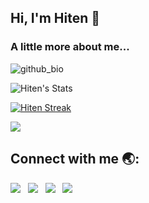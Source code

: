 ## Hi, I'm Hiten 👋

### A little more about me...
![github_bio](https://user-images.githubusercontent.com/48350702/118401287-be524b00-b682-11eb-86a7-2e8501961e7d.png)

![Hiten's Stats](https://github-readme-stats.vercel.app/api?username=Hiten24&show_icons=true&hide_border=true&theme=aura)

[![Hiten Streak](https://github-readme-streak-stats.herokuapp.com/?user=Hiten24&theme=dark)](https://git.io/streak-stats)

![](https://komarev.com/ghpvc/?username=Hiten24)

## Connect with me 🌏:
[<img src="https://user-images.githubusercontent.com/48350702/118431091-38221d00-b6f3-11eb-93ea-c1c7ef776944.png"/>][instagram]&nbsp;&nbsp;
[<img src="https://user-images.githubusercontent.com/48350702/118431185-60118080-b6f3-11eb-8b35-158b037522d0.png"/>][facebook]&nbsp;&nbsp;
[<img src="https://user-images.githubusercontent.com/48350702/118436708-e7b0bc80-b6fe-11eb-8616-41a834328e06.png"/>][linkedin]&nbsp;&nbsp;
[<img src="https://user-images.githubusercontent.com/48350702/118436797-1464d400-b6ff-11eb-88a9-9da359a351b5.png"/>][twitter]&nbsp;&nbsp;


[instagram]: https://www.instagram.com/hitennn24
[facebook]: https://www.facebook.com/hiten.chawda.90
[linkedin]: https://www.linkedin.com/in/hiten-chawda-9b8b511a2
[twitter]: https://twitter.com/ChawdaHiten

<!-- <img align="center" src="https://github-readme-streak-stats.herokuapp.com/?user=Hiten24&theme=dark" alt="hiten24" /> -->

<!--
**Hiten24/hiten24** is a ✨ _special_ ✨ repository because its `README.md` (this file) appears on your GitHub profile.

Here are some ideas to get you started:

- 🔭 I’m currently working on ...
- 🌱 I’m currently learning ...
- 👯 I’m looking to collaborate on ...
- 🤔 I’m looking for help with ...
- 💬 Ask me about ...
- 📫 How to reach me: ...
- 😄 Pronouns: ...
- ⚡ Fun fact: ...
-->

